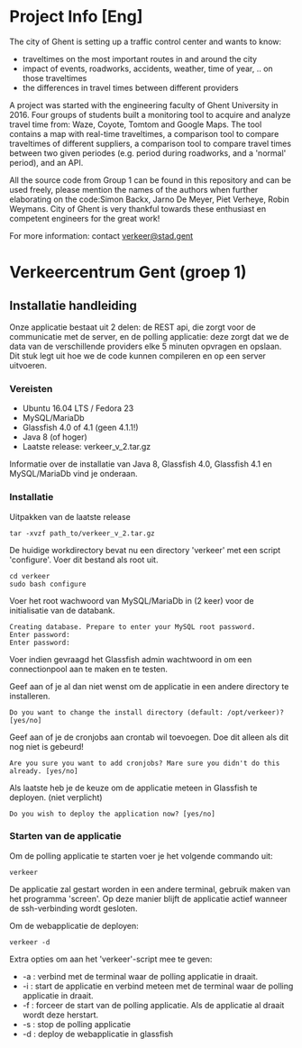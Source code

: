 # Project Info [Eng]

The city of Ghent is setting up a traffic control center and wants to know:
- traveltimes on the most important routes in and around the city
- impact of events, roadworks, accidents, weather, time of year, .. on those traveltimes
- the differences in travel times between different providers

A project was started with the engineering faculty of Ghent University in 2016. Four groups of students built a monitoring tool to acquire and analyze travel time from: Waze, Coyote, Tomtom and Google Maps. The tool contains a map with real-time traveltimes, a comparison tool to compare traveltimes of different suppliers, a comparison tool to compare travel times between two given periodes (e.g. period during roadworks, and a 'normal' period), and an API.

All the source code from Group 1 can be found in this repository and can be used freely, please mention the names of the authors when further elaborating on the code:Simon Backx, Jarno De Meyer, Piet Verheye, Robin Weymans. 
City of Ghent is very thankful towards these enthusiast en competent engineers for the great work!

For more information: contact verkeer@stad.gent



# Verkeercentrum Gent (groep 1)
## Installatie handleiding

Onze applicatie bestaat uit 2 delen: de REST api, die zorgt voor de communicatie met de server, en de polling applicatie: deze zorgt dat we de data van de verschillende providers elke 5 minuten opvragen en opslaan. Dit stuk legt uit hoe we de code kunnen compileren en op een server uitvoeren.

### Vereisten
* Ubuntu 16.04 LTS / Fedora 23 
* MySQL/MariaDb
* Glassfish 4.0 of 4.1 (geen 4.1.1!)
* Java 8 (of hoger)
* Laatste release: verkeer_v_2.tar.gz

Informatie over de installatie van Java 8, Glassfish 4.0, Glassfish 4.1 en MySQL/MariaDb vind je onderaan.

### Installatie

Uitpakken van de laatste release
``` 
tar -xvzf path_to/verkeer_v_2.tar.gz 
```
De huidige workdirectory bevat nu een directory 'verkeer' met een script 'configure'. Voer dit bestand als root uit.
``` 
cd verkeer
sudo bash configure 
```
Voer het root wachwoord van MySQL/MariaDb in (2 keer) voor de initialisatie van de databank.
```
Creating database. Prepare to enter your MySQL root password.
Enter password:
Enter password:
```
Voer indien gevraagd het Glassfish admin wachtwoord in om een connectionpool aan te maken en te testen.

Geef aan of je al dan niet wenst om de applicatie in een andere directory te installeren.
```
Do you want to change the install directory (default: /opt/verkeer)? [yes/no] 
```
Geef aan of je de cronjobs aan crontab wil toevoegen. Doe dit alleen als dit nog niet is gebeurd!
```
Are you sure you want to add cronjobs? Mare sure you didn't do this already. [yes/no] 
```
Als laatste heb je de keuze om de applicatie meteen in Glassfish te deployen. (niet verplicht)
``` 
Do you wish to deploy the application now? [yes/no] 
```

### Starten van de applicatie
Om de polling applicatie te starten voer je het volgende commando uit:
```
verkeer
```
De applicatie zal gestart worden in een andere terminal, gebruik maken van het programma 'screen'.
Op deze manier blijft de applicatie actief wanneer de ssh-verbinding wordt gesloten.

Om de webapplicatie de deployen:
```
verkeer -d
```

Extra opties om aan het 'verkeer'-script mee te geven:
* -a : verbind met de terminal waar de polling applicatie in draait.
* -i : start de applicatie en verbind meteen met de terminal waar de polling applicatie in draait.
* -f : forceer de start van de polling applicatie. Als de applicatie al draait wordt deze herstart.
* -s : stop de polling applicatie
* -d : deploy de webapplicatie in glassfish
